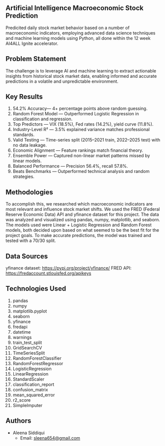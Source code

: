 ## Artificial Intelligence Macroeconomic Stock Prediction

Predicited daily stock market behavior based on a number of macroeconomic indicators, employing advanced data science techniques and machine learning models using Python, all done within the 12 week AI4ALL Ignite accelerator.

## Problem Statement

The challenge is to leverage AI and machine learning to extract actionable insights from historical stock market data, enabling informed and accurate predictions in a volatile and unpredictable environment.

## Key Results

1. 54.2% Accuracy— 4+ percentage points above random guessing.
2. Random Forest Model — Outperformed Logistic Regression in classification and regression.
3. Top Predictors — VIX (18.5%), Fed rates (14.2%), yield curve (11.8%).
4. Industry-Level R² — 3.5% explained variance matches professional standards.
5. Valid Testing — Time-series split (2015–2021 train, 2022–2025 test) with no data leakage.
6. Economic Alignment — Feature rankings match financial theory.
7. Ensemble Power — Captured non-linear market patterns missed by linear models.
8. Balanced Performance — Precision 56.4%, recall 57.8%.
9. Beats Benchmarks — Outperformed technical analysis and random strategies.

## Methodologies 

To accomplish this, we researched which macroeconomic indicators are most relevant and influence stock market shifts. We used the FRED (Federal Reserve Economic Data) API and yfinance dataset for this project. The data was analyzed and visualized using pandas, numpy, matplotlib, and seaborn. 
The models used were Linear + Logistic Regression and Random Forest models, both decided upon based on what seemed to be the best fit for the project goals. To make accurate predictions, the model was trained and tested with a 70/30 split. 

## Data Sources 

yfinance dataset: https://pypi.org/project/yfinance/
FRED API: https://fredaccount.stlouisfed.org/apikeys

## Technologies Used 

1. pandas
2. numpy
3. matplotlib.pyplot
4. seaborn
5. yfinance
6. fredapi
7. datetime
8. warnings
9. train\_test\_split
10. GridSearchCV
11. TimeSeriesSplit
12. RandomForestClassifier
13. RandomForestRegressor
14. LogisticRegression
15. LinearRegression
16. StandardScaler
17. classification_report
18. confusion_matrix
19. mean_squared_error
20. r2_score
21. SimpleImputer


## Authors 

- Aleena Siddiqui
  - Email: sleena654@gmail.com
